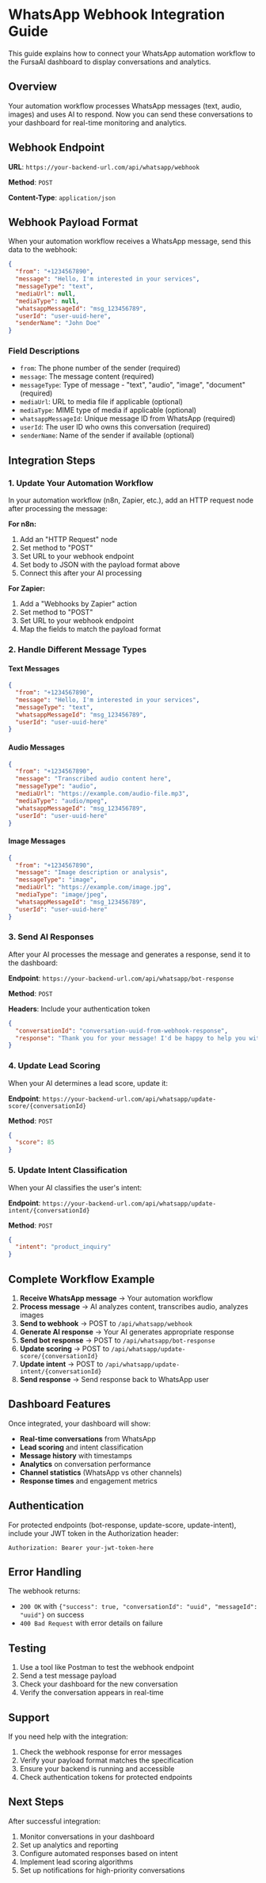 # WhatsApp Webhook Integration Guide

This guide explains how to connect your WhatsApp automation workflow to the FursaAI dashboard to display conversations and analytics.

## Overview

Your automation workflow processes WhatsApp messages (text, audio, images) and uses AI to respond. Now you can send these conversations to your dashboard for real-time monitoring and analytics.

## Webhook Endpoint

**URL**: `https://your-backend-url.com/api/whatsapp/webhook`

**Method**: `POST`

**Content-Type**: `application/json`

## Webhook Payload Format

When your automation workflow receives a WhatsApp message, send this data to the webhook:

```json
{
  "from": "+1234567890",
  "message": "Hello, I'm interested in your services",
  "messageType": "text",
  "mediaUrl": null,
  "mediaType": null,
  "whatsappMessageId": "msg_123456789",
  "userId": "user-uuid-here",
  "senderName": "John Doe"
}
```

### Field Descriptions

- `from`: The phone number of the sender (required)
- `message`: The message content (required)
- `messageType`: Type of message - "text", "audio", "image", "document" (required)
- `mediaUrl`: URL to media file if applicable (optional)
- `mediaType`: MIME type of media if applicable (optional)
- `whatsappMessageId`: Unique message ID from WhatsApp (required)
- `userId`: The user ID who owns this conversation (required)
- `senderName`: Name of the sender if available (optional)

## Integration Steps

### 1. Update Your Automation Workflow

In your automation workflow (n8n, Zapier, etc.), add an HTTP request node after processing the message:

**For n8n:**
1. Add an "HTTP Request" node
2. Set method to "POST"
3. Set URL to your webhook endpoint
4. Set body to JSON with the payload format above
5. Connect this after your AI processing

**For Zapier:**
1. Add a "Webhooks by Zapier" action
2. Set method to "POST"
3. Set URL to your webhook endpoint
4. Map the fields to match the payload format

### 2. Handle Different Message Types

#### Text Messages
```json
{
  "from": "+1234567890",
  "message": "Hello, I'm interested in your services",
  "messageType": "text",
  "whatsappMessageId": "msg_123456789",
  "userId": "user-uuid-here"
}
```

#### Audio Messages
```json
{
  "from": "+1234567890",
  "message": "Transcribed audio content here",
  "messageType": "audio",
  "mediaUrl": "https://example.com/audio-file.mp3",
  "mediaType": "audio/mpeg",
  "whatsappMessageId": "msg_123456789",
  "userId": "user-uuid-here"
}
```

#### Image Messages
```json
{
  "from": "+1234567890",
  "message": "Image description or analysis",
  "messageType": "image",
  "mediaUrl": "https://example.com/image.jpg",
  "mediaType": "image/jpeg",
  "whatsappMessageId": "msg_123456789",
  "userId": "user-uuid-here"
}
```

### 3. Send AI Responses

After your AI processes the message and generates a response, send it to the dashboard:

**Endpoint**: `https://your-backend-url.com/api/whatsapp/bot-response`

**Method**: `POST`

**Headers**: Include your authentication token

```json
{
  "conversationId": "conversation-uuid-from-webhook-response",
  "response": "Thank you for your message! I'd be happy to help you with our services."
}
```

### 4. Update Lead Scoring

When your AI determines a lead score, update it:

**Endpoint**: `https://your-backend-url.com/api/whatsapp/update-score/{conversationId}`

**Method**: `POST`

```json
{
  "score": 85
}
```

### 5. Update Intent Classification

When your AI classifies the user's intent:

**Endpoint**: `https://your-backend-url.com/api/whatsapp/update-intent/{conversationId}`

**Method**: `POST`

```json
{
  "intent": "product_inquiry"
}
```

## Complete Workflow Example

1. **Receive WhatsApp message** → Your automation workflow
2. **Process message** → AI analyzes content, transcribes audio, analyzes images
3. **Send to webhook** → POST to `/api/whatsapp/webhook`
4. **Generate AI response** → Your AI generates appropriate response
5. **Send bot response** → POST to `/api/whatsapp/bot-response`
6. **Update scoring** → POST to `/api/whatsapp/update-score/{conversationId}`
7. **Update intent** → POST to `/api/whatsapp/update-intent/{conversationId}`
8. **Send response** → Send response back to WhatsApp user

## Dashboard Features

Once integrated, your dashboard will show:

- **Real-time conversations** from WhatsApp
- **Lead scoring** and intent classification
- **Message history** with timestamps
- **Analytics** on conversation performance
- **Channel statistics** (WhatsApp vs other channels)
- **Response times** and engagement metrics

## Authentication

For protected endpoints (bot-response, update-score, update-intent), include your JWT token in the Authorization header:

```
Authorization: Bearer your-jwt-token-here
```

## Error Handling

The webhook returns:
- `200 OK` with `{"success": true, "conversationId": "uuid", "messageId": "uuid"}` on success
- `400 Bad Request` with error details on failure

## Testing

1. Use a tool like Postman to test the webhook endpoint
2. Send a test message payload
3. Check your dashboard for the new conversation
4. Verify the conversation appears in real-time

## Support

If you need help with the integration:
1. Check the webhook response for error messages
2. Verify your payload format matches the specification
3. Ensure your backend is running and accessible
4. Check authentication tokens for protected endpoints

## Next Steps

After successful integration:
1. Monitor conversations in your dashboard
2. Set up analytics and reporting
3. Configure automated responses based on intent
4. Implement lead scoring algorithms
5. Set up notifications for high-priority conversations
